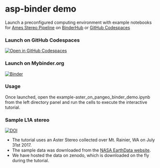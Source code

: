 # asp-binder demo

Launch a preconfigured computing environment with example notebooks for [Ames Stereo Pipeline](ASP) on [BinderHub](https://mybinder.org) or [GitHub Codespaces](https://github.com/features/codespaces)

### Launch on GitHub Codespaces
[![Open in GitHub Codespaces](https://github.com/codespaces/badge.svg)](https://codespaces.new/uw-cryo/asp-binder-demo?quickstart=1)

### Launch on Mybinder.org
[![Binder](https://mybinder.org/badge_logo.svg)](https://mybinder.org/v2/gh/uw-cryo/asp-binder-demo/binder?urlpath=git-pull?repo=https://github.com/uw-cryo/asp-binder-demo%26amp%3Bbranch=master%26amp%3Burlpath=lab/tree/asp-binder-demo/example.ipynb/%3Fautodecode)

### Usage
Once launched, open the example-aster\_on\_pangeo\_binder\_demo.ipynb from the left directory panel and run the cells to execute the interactive tutorial.

### Sample L1A stereo 
[![DOI](https://zenodo.org/badge/DOI/10.5281/zenodo.7972223.svg)](https://doi.org/10.5281/zenodo.7972223)
* The tutorial uses an Aster Stereo collected over Mt. Rainier, WA on July 31st 2017. 
* The sample data was downloaded from the [NASA EarthData website](https://www.earthdata.nasa.gov/).
* We have hosted the data on zenodo, which is downloaded on the fly during the tutorial.
